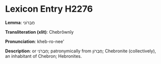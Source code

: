 # Lexicon Entry H2276

**Lemma**: חֶבְרוֹנִי

**Transliteration (xlit)**: Chebrôwnîy

**Pronunciation**: kheb-ro-nee'

**Description**:
or חֶבְרֹנִי; patronymically from חֶבְרוֹן; Chebronite (collectively), an inhabitant of Chebron; Hebronites.
